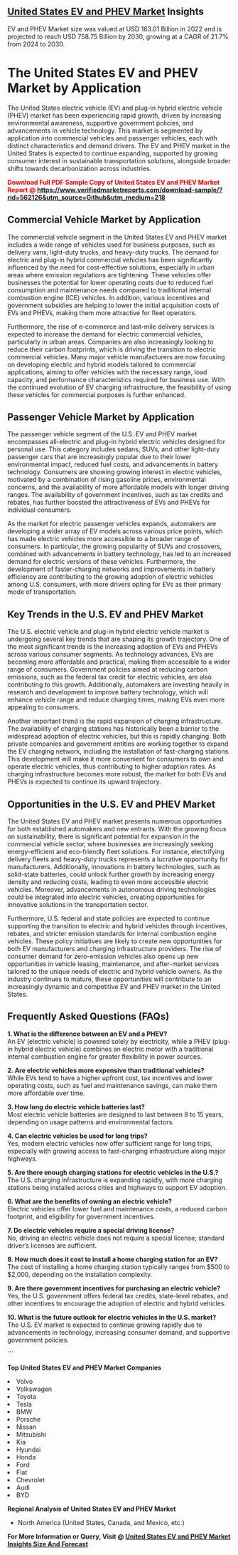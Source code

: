 <h2><a href="https://www.verifiedmarketreports.com/download-sample/?rid=562126&amp;utm_source=Github&amp;utm_medium=218" target="_blank">United States EV and PHEV Market</a> Insights</h2><p>EV and PHEV Market size was valued at USD 163.01 Billion in 2022 and is projected to reach USD 758.75 Billion by 2030, growing at a CAGR of 21.7% from 2024 to 2030.</p><p> <h1>The United States EV and PHEV Market by Application</h1> <p>The United States electric vehicle (EV) and plug-in hybrid electric vehicle (PHEV) market has been experiencing rapid growth, driven by increasing environmental awareness, supportive government policies, and advancements in vehicle technology. This market is segmented by application into commercial vehicles and passenger vehicles, each with distinct characteristics and demand drivers. The EV and PHEV market in the United States is expected to continue expanding, supported by growing consumer interest in sustainable transportation solutions, alongside broader shifts towards decarbonization across industries. </p> <p><strong><p><span class=""><span style="color: #ff0000;"><strong>Download Full PDF Sample Copy of United States EV and PHEV Market Report</strong> @ </span><a href="https://www.verifiedmarketreports.com/download-sample/?rid=562126&amp;utm_source=Github&amp;utm_medium=218" target="_blank">https://www.verifiedmarketreports.com/download-sample/?rid=562126&amp;utm_source=Github&amp;utm_medium=218</a></span></p></strong></p> <h2>Commercial Vehicle Market by Application</h2> <p>The commercial vehicle segment in the United States EV and PHEV market includes a wide range of vehicles used for business purposes, such as delivery vans, light-duty trucks, and heavy-duty trucks. The demand for electric and plug-in hybrid commercial vehicles has been significantly influenced by the need for cost-effective solutions, especially in urban areas where emission regulations are tightening. These vehicles offer businesses the potential for lower operating costs due to reduced fuel consumption and maintenance needs compared to traditional internal combustion engine (ICE) vehicles. In addition, various incentives and government subsidies are helping to lower the initial acquisition costs of EVs and PHEVs, making them more attractive for fleet operators. <p>Furthermore, the rise of e-commerce and last-mile delivery services is expected to increase the demand for electric commercial vehicles, particularly in urban areas. Companies are also increasingly looking to reduce their carbon footprints, which is driving the transition to electric commercial vehicles. Many major vehicle manufacturers are now focusing on developing electric and hybrid models tailored to commercial applications, aiming to offer vehicles with the necessary range, load capacity, and performance characteristics required for business use. With the continued evolution of EV charging infrastructure, the feasibility of using these vehicles for commercial purposes is further enhanced.</p> <h2>Passenger Vehicle Market by Application</h2> <p>The passenger vehicle segment of the U.S. EV and PHEV market encompasses all-electric and plug-in hybrid electric vehicles designed for personal use. This category includes sedans, SUVs, and other light-duty passenger cars that are increasingly popular due to their lower environmental impact, reduced fuel costs, and advancements in battery technology. Consumers are showing growing interest in electric vehicles, motivated by a combination of rising gasoline prices, environmental concerns, and the availability of more affordable models with longer driving ranges. The availability of government incentives, such as tax credits and rebates, has further boosted the attractiveness of EVs and PHEVs for individual consumers. <p>As the market for electric passenger vehicles expands, automakers are developing a wider array of EV models across various price points, which has made electric vehicles more accessible to a broader range of consumers. In particular, the growing popularity of SUVs and crossovers, combined with advancements in battery technology, has led to an increased demand for electric versions of these vehicles. Furthermore, the development of faster-charging networks and improvements in battery efficiency are contributing to the growing adoption of electric vehicles among U.S. consumers, with more drivers opting for EVs as their primary mode of transportation.</p> <h2>Key Trends in the U.S. EV and PHEV Market</h2> <p>The U.S. electric vehicle and plug-in hybrid electric vehicle market is undergoing several key trends that are shaping its growth trajectory. One of the most significant trends is the increasing adoption of EVs and PHEVs across various consumer segments. As technology advances, EVs are becoming more affordable and practical, making them accessible to a wider range of consumers. Government policies aimed at reducing carbon emissions, such as the federal tax credit for electric vehicles, are also contributing to this growth. Additionally, automakers are investing heavily in research and development to improve battery technology, which will enhance vehicle range and reduce charging times, making EVs even more appealing to consumers. <p>Another important trend is the rapid expansion of charging infrastructure. The availability of charging stations has historically been a barrier to the widespread adoption of electric vehicles, but this is rapidly changing. Both private companies and government entities are working together to expand the EV charging network, including the installation of fast-charging stations. This development will make it more convenient for consumers to own and operate electric vehicles, thus contributing to higher adoption rates. As charging infrastructure becomes more robust, the market for both EVs and PHEVs is expected to continue its upward trajectory.</p> <h2>Opportunities in the U.S. EV and PHEV Market</h2> <p>The United States EV and PHEV market presents numerous opportunities for both established automakers and new entrants. With the growing focus on sustainability, there is significant potential for expansion in the commercial vehicle sector, where businesses are increasingly seeking energy-efficient and eco-friendly fleet solutions. For instance, electrifying delivery fleets and heavy-duty trucks represents a lucrative opportunity for manufacturers. Additionally, innovations in battery technologies, such as solid-state batteries, could unlock further growth by increasing energy density and reducing costs, leading to even more accessible electric vehicles. Moreover, advancements in autonomous driving technologies could be integrated into electric vehicles, creating opportunities for innovative solutions in the transportation sector. <p>Furthermore, U.S. federal and state policies are expected to continue supporting the transition to electric and hybrid vehicles through incentives, rebates, and stricter emission standards for internal combustion engine vehicles. These policy initiatives are likely to create new opportunities for both EV manufacturers and charging infrastructure providers. The rise of consumer demand for zero-emission vehicles also opens up new opportunities in vehicle leasing, maintenance, and after-market services tailored to the unique needs of electric and hybrid vehicle owners. As the industry continues to mature, these opportunities will contribute to an increasingly dynamic and competitive EV and PHEV market in the United States.</p> <h2>Frequently Asked Questions (FAQs)</h2> <p><strong>1. What is the difference between an EV and a PHEV?</strong><br>An EV (electric vehicle) is powered solely by electricity, while a PHEV (plug-in hybrid electric vehicle) combines an electric motor with a traditional internal combustion engine for greater flexibility in power sources.</p> <p><strong>2. Are electric vehicles more expensive than traditional vehicles?</strong><br>While EVs tend to have a higher upfront cost, tax incentives and lower operating costs, such as fuel and maintenance savings, can make them more affordable over time.</p> <p><strong>3. How long do electric vehicle batteries last?</strong><br>Most electric vehicle batteries are designed to last between 8 to 15 years, depending on usage patterns and environmental factors.</p> <p><strong>4. Can electric vehicles be used for long trips?</strong><br>Yes, modern electric vehicles now offer sufficient range for long trips, especially with growing access to fast-charging infrastructure along major highways.</p> <p><strong>5. Are there enough charging stations for electric vehicles in the U.S.?</strong><br>The U.S. charging infrastructure is expanding rapidly, with more charging stations being installed across cities and highways to support EV adoption.</p> <p><strong>6. What are the benefits of owning an electric vehicle?</strong><br>Electric vehicles offer lower fuel and maintenance costs, a reduced carbon footprint, and eligibility for government incentives.</p> <p><strong>7. Do electric vehicles require a special driving license?</strong><br>No, driving an electric vehicle does not require a special license; standard driver’s licenses are sufficient.</p> <p><strong>8. How much does it cost to install a home charging station for an EV?</strong><br>The cost of installing a home charging station typically ranges from $500 to $2,000, depending on the installation complexity.</p> <p><strong>9. Are there government incentives for purchasing an electric vehicle?</strong><br>Yes, the U.S. government offers federal tax credits, state-level rebates, and other incentives to encourage the adoption of electric and hybrid vehicles.</p> <p><strong>10. What is the future outlook for electric vehicles in the U.S. market?</strong><br>The U.S. EV market is expected to continue growing rapidly due to advancements in technology, increasing consumer demand, and supportive government policies.</p> ```</p><p><strong>Top United States EV and PHEV Market Companies</strong></p><div data-test-id=""><p><li>Volvo</li><li> Volkswagen</li><li> Toyota</li><li> Tesla</li><li> BMW</li><li> Porsche</li><li> Nissan</li><li> Mitsubishi</li><li> Kia</li><li> Hyundai</li><li> Honda</li><li> Ford</li><li> Fiat</li><li> Chevrolet</li><li> Audi</li><li> BYD</li></p><div><strong>Regional Analysis of&nbsp;United States EV and PHEV Market</strong></div><ul><li dir="ltr"><p dir="ltr">North America&nbsp;(United States, Canada, and Mexico, etc.)</p></li></ul><p><strong>For More Information or Query, Visit @&nbsp;</strong><strong><a href="https://www.verifiedmarketreports.com/product/ev-and-phev-market-size-and-forecast/?utm_source=Github&amp;utm_medium=218" target="_blank">United States EV and PHEV Market Insights Size And Forecast</a></strong></p></div>
